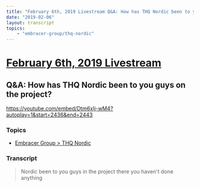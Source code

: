 ```yaml
---
title: "February 6th, 2019 Livestream Q&A: How has THQ Nordic been to you guys on the project?"
date: "2019-02-06"
layout: transcript
topics:
    - "embracer-group/thq-nordic"
---
```

# [February 6th, 2019 Livestream](../2019-02-06.md)
## Q&A: How has THQ Nordic been to you guys on the project?
https://youtube.com/embed/Dtm6xIj-wM4?autoplay=1&start=2436&end=2443

### Topics
* [Embracer Group > THQ Nordic](../topics/embracer-group/thq-nordic.md)

### Transcript

> Nordic been to you guys in the project there you haven't done anything
